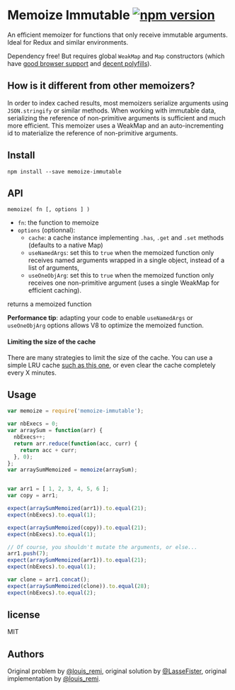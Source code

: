 # Memoize Immutable [![npm version](https://badge.fury.io/js/memoize-immutable.svg)](https://badge.fury.io/js/memoize-immutable)

An efficient memoizer for functions that only receive immutable arguments. Ideal for Redux and similar environments.

Dependency free! But requires global `WeakMap` and `Map` constructors
(which have [good browser support](https://kangax.github.io/compat-table/es6/#test-Map)
and [decent polyfills](https://github.com/WebReflection/es6-collections)).

## How is it different from other memoizers?

In order to index cached results, most memoizers serialize arguments using `JSON.stringify` or similar methods.
When working with immutable data, serializing the reference of non-primitive arguments is sufficient and much more efficient.
This memoizer uses a WeakMap and an auto-incrementing id to materialize the reference of non-primitive arguments.

## Install

    npm install --save memoize-immutable

## API

    memoize( fn [, options ] )

- `fn`: the function to memoize
- `options` (optionnal):
  - `cache`: a cache instance implementing `.has`, `.get` and `.set` methods (defaults to a native Map)
  - `useNamedArgs`: set this to `true` when the memoized function only receives named arguments wrapped in a single object,
    instead of a list of arguments,
  - `useOneObjArg`: set this to `true` when the memoized function only receives one non-primitive argument
    (uses a single WeakMap for efficient caching).

returns a memoized function

**Performance tip**: adapting your code to enable `useNamedArgs` or `useOneObjArg` options allows V8 to optimize the memoized function.

#### Limiting the size of the cache

There are many strategies to limit the size of the cache.
You can use a simple LRU cache [such as this one](https://gist.github.com/louisremi/ed1f8357642be8ecc4a88a78e4fd9870),
or even clear the cache completely every X minutes.

## Usage

```javascript
var memoize = require('memoize-immutable');

var nbExecs = 0;
var arraySum = function(arr) {
  nbExecs++;
  return arr.reduce(function(acc, curr) {
    return acc + curr;
  }, 0);
};
var arraySumMemoized = memoize(arraySum);


var arr1 = [ 1, 2, 3, 4, 5, 6 ];
var copy = arr1;

expect(arraySumMemoized(arr1)).to.equal(21);
expect(nbExecs).to.equal(1);

expect(arraySumMemoized(copy)).to.equal(21);
expect(nbExecs).to.equal(1);

// Of course, you shouldn't mutate the arguments, or else...
arr1.push(7);
expect(arraySumMemoized(arr1)).to.equal(21);
expect(nbExecs).to.equal(1);

var clone = arr1.concat();
expect(arraySumMemoized(clone)).to.equal(28);
expect(nbExecs).to.equal(2);
```

## license

MIT

## Authors

Original problem by [@louis_remi](https://twitter.com/louis_remi),
original solution by [@LasseFister](https://twitter.com/lassefister),
original implementation by [@louis_remi](https://twitter.com/louis_remi).
